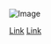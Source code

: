 ![Image](https://cdn.vox-cdn.com/thumbor/E9RM8-qg-iyLEAzP4d7tobqI09o=/0x0:2012x1341/1400x933/filters:focal(0x0:2012x1341):no_upscale()/cdn.vox-cdn.com/uploads/chorus_image/image/47070706/google2.0.0.jpg)

[Link](https://testlink.com)
[Link](https://anotherlink.com)